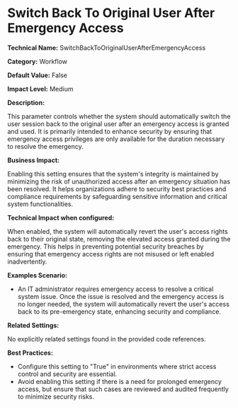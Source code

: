 # Switch Back To Original User After Emergency Access

**Technical Name:** SwitchBackToOriginalUserAfterEmergencyAccess

**Category:** Workflow

**Default Value:** False

**Impact Level:** Medium

**Description:**

This parameter controls whether the system should automatically switch the user session back to the original user after an emergency access is granted and used. It is primarily intended to enhance security by ensuring that emergency access privileges are only available for the duration necessary to resolve the emergency.

**Business Impact:**

Enabling this setting ensures that the system's integrity is maintained by minimizing the risk of unauthorized access after an emergency situation has been resolved. It helps organizations adhere to security best practices and compliance requirements by safeguarding sensitive information and critical system functionalities.

**Technical Impact when configured:**

When enabled, the system will automatically revert the user's access rights back to their original state, removing the elevated access granted during the emergency. This helps in preventing potential security breaches by ensuring that emergency access rights are not misused or left enabled inadvertently.

**Examples Scenario:**

- An IT administrator requires emergency access to resolve a critical system issue. Once the issue is resolved and the emergency access is no longer needed, the system will automatically revert the user's access back to its pre-emergency state, enhancing security and compliance.

**Related Settings:** 

No explicitly related settings found in the provided code references.

**Best Practices:** 

- Configure this setting to "True" in environments where strict access control and security are essential. 
- Avoid enabling this setting if there is a need for prolonged emergency access, but ensure that such cases are reviewed and audited frequently to minimize security risks.